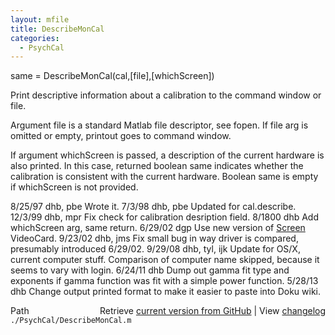 ```yaml
---
layout: mfile
title: DescribeMonCal
categories:
  - PsychCal
---
```


same = DescribeMonCal\(cal,\[file\],\[whichScreen\]\)

Print descriptive information about a calibration
to the command window or file.

Argument file is a standard Matlab file descriptor,
see fopen.  If file arg is omitted or empty, printout
goes to command window.

If argument whichScreen is passed, a description of
the current hardware is also printed.  In this case,
returned boolean same indicates whether the calibration
is consistent with the current hardware.  Boolean
same is empty if whichScreen is not provided.

8/25/97  dhb, pbe  Wrote it.
7/3/98   dhb, pbe  Updated for cal.describe.
12/3/99  dhb, mpr  Fix check for calibration desription field.
8/1800   dhb       Add whichScreen arg, same return.
6/29/02  dgp       Use new version of [Screen](/docs/Screen) VideoCard.
9/23/02  dhb, jms  Fix small bug in way driver is compared, presumably introduced 6/29/02.
9/29/08  dhb, tyl, ijk Update for OS/X, current computer stuff.
                   Comparison of computer name skipped, because it seems to vary with login.
6/24/11  dhb       Dump out gamma fit type and exponents if gamma function was fit with a simple power function.
5/28/13  dhb       Change output printed format to make it easier to paste into Doku wiki.


<div class="code_header" style="text-align:right;">
  <span style="float:left;">Path&nbsp;&nbsp;</span> <span class="counter">Retrieve <a href=
  "https://raw.github.com/Psychtoolbox-3/Psychtoolbox-3/beta/./PsychCal/DescribeMonCal.m">current version from GitHub</a> | View <a href=
  "https://github.com/Psychtoolbox-3/Psychtoolbox-3/commits/beta/./PsychCal/DescribeMonCal.m">changelog</a></span>
</div>
<div class="code">
  <code>./PsychCal/DescribeMonCal.m</code>
</div>
